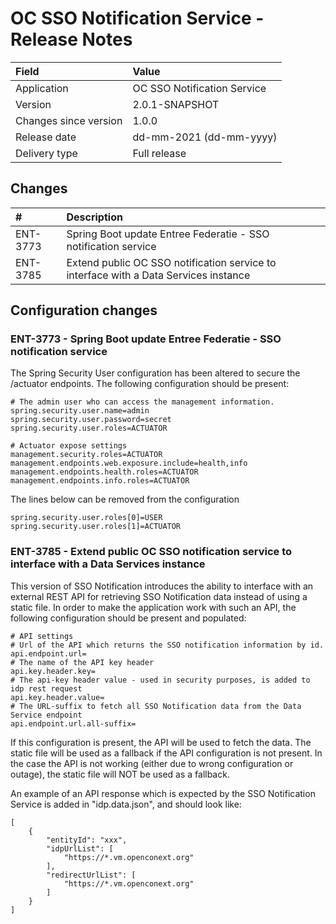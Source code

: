 # OC SSO Notification Service - Release Notes

| Field                     | Value                       |
|:------------------------- |:--------------------------- | 
| Application               | OC SSO Notification Service |
| Version                   | 2.0.1-SNAPSHOT              |
| Changes since version     | 1.0.0                       |
| Release date              | dd-mm-2021 (dd-mm-yyyy)     |
| Delivery type             | Full release                |

## Changes

|#        | Description                                                                          |
|:------- | :----------------------------------------------------------------------------------- |
|ENT-3773 | Spring Boot update Entree Federatie - SSO notification service                       |
|ENT-3785 | Extend public OC SSO notification service to interface with a Data Services instance |


## Configuration changes

### ENT-3773 - Spring Boot update Entree Federatie - SSO notification service

The Spring Security User configuration has been altered to secure the /actuator endpoints. The following configuration
should be present:

    # The admin user who can access the management information.
    spring.security.user.name=admin
    spring.security.user.password=secret
    spring.security.user.roles=ACTUATOR
    
    # Actuator expose settings
    management.security.roles=ACTUATOR
    management.endpoints.web.exposure.include=health,info
    management.endpoints.health.roles=ACTUATOR
    management.endpoints.info.roles=ACTUATOR

The lines below can be removed from the configuration

    spring.security.user.roles[0]=USER
    spring.security.user.roles[1]=ACTUATOR

### ENT-3785 - Extend public OC SSO notification service to interface with a Data Services instance

This version of SSO Notification introduces the ability to interface with an external REST API for retrieving SSO 
Notification data instead of using a static file. In order to make the application work with such an API, the following
configuration should be present and populated:

    # API settings
    # Url of the API which returns the SSO notification information by id.
    api.endpoint.url=
    # The name of the API key header
    api.key.header.key=
    # The api-key header value - used in security purposes, is added to idp rest request
    api.key.header.value=
    # The URL-suffix to fetch all SSO Notification data from the Data Service endpoint
    api.endpoint.url.all-suffix=

If this configuration is present, the API will be used to fetch the data. The static file will be used as a fallback 
if the API configuration is not present. In the case the API is not working (either due to wrong configuration or 
outage), the static file will NOT be used as a fallback.

An example of an API response which is expected by the SSO Notification Service is added in "idp.data.json", and should
look like:

    [
        {
            "entityId": "xxx",
            "idpUrlList": [
                "https://*.vm.openconext.org"
            ],
            "redirectUrlList": [
                "https://*.vm.openconext.org"
            ]
        }
    ]
